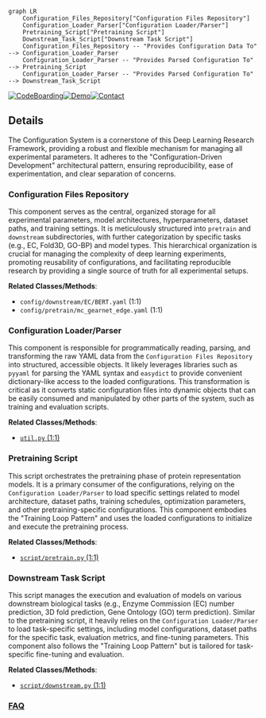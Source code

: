 ```mermaid
graph LR
    Configuration_Files_Repository["Configuration Files Repository"]
    Configuration_Loader_Parser["Configuration Loader/Parser"]
    Pretraining_Script["Pretraining Script"]
    Downstream_Task_Script["Downstream Task Script"]
    Configuration_Files_Repository -- "Provides Configuration Data To" --> Configuration_Loader_Parser
    Configuration_Loader_Parser -- "Provides Parsed Configuration To" --> Pretraining_Script
    Configuration_Loader_Parser -- "Provides Parsed Configuration To" --> Downstream_Task_Script
```

[![CodeBoarding](https://img.shields.io/badge/Generated%20by-CodeBoarding-9cf?style=flat-square)](https://github.com/CodeBoarding/CodeBoarding)[![Demo](https://img.shields.io/badge/Try%20our-Demo-blue?style=flat-square)](https://www.codeboarding.org/demo)[![Contact](https://img.shields.io/badge/Contact%20us%20-%20contact@codeboarding.org-lightgrey?style=flat-square)](mailto:contact@codeboarding.org)

## Details

The Configuration System is a cornerstone of this Deep Learning Research Framework, providing a robust and flexible mechanism for managing all experimental parameters. It adheres to the "Configuration-Driven Development" architectural pattern, ensuring reproducibility, ease of experimentation, and clear separation of concerns.

### Configuration Files Repository
This component serves as the central, organized storage for all experimental parameters, model architectures, hyperparameters, dataset paths, and training settings. It is meticulously structured into `pretrain` and `downstream` subdirectories, with further categorization by specific tasks (e.g., EC, Fold3D, GO-BP) and model types. This hierarchical organization is crucial for managing the complexity of deep learning experiments, promoting reusability of configurations, and facilitating reproducible research by providing a single source of truth for all experimental setups.


**Related Classes/Methods**:

- `config/downstream/EC/BERT.yaml` (1:1)
- `config/pretrain/mc_gearnet_edge.yaml` (1:1)


### Configuration Loader/Parser
This component is responsible for programmatically reading, parsing, and transforming the raw YAML data from the `Configuration Files Repository` into structured, accessible objects. It likely leverages libraries such as `pyyaml` for parsing the YAML syntax and `easydict` to provide convenient dictionary-like access to the loaded configurations. This transformation is critical as it converts static configuration files into dynamic objects that can be easily consumed and manipulated by other parts of the system, such as training and evaluation scripts.


**Related Classes/Methods**:

- <a href="https://github.com/DeepGraphLearning/GearNet/blob/main/util.py#L1-L1" target="_blank" rel="noopener noreferrer">`util.py` (1:1)</a>


### Pretraining Script
This script orchestrates the pretraining phase of protein representation models. It is a primary consumer of the configurations, relying on the `Configuration Loader/Parser` to load specific settings related to model architecture, dataset paths, training schedules, optimization parameters, and other pretraining-specific configurations. This component embodies the "Training Loop Pattern" and uses the loaded configurations to initialize and execute the pretraining process.


**Related Classes/Methods**:

- <a href="https://github.com/DeepGraphLearning/GearNet/blob/main/script/pretrain.py#L1-L1" target="_blank" rel="noopener noreferrer">`script/pretrain.py` (1:1)</a>


### Downstream Task Script
This script manages the execution and evaluation of models on various downstream biological tasks (e.g., Enzyme Commission (EC) number prediction, 3D fold prediction, Gene Ontology (GO) term prediction). Similar to the pretraining script, it heavily relies on the `Configuration Loader/Parser` to load task-specific settings, including model configurations, dataset paths for the specific task, evaluation metrics, and fine-tuning parameters. This component also follows the "Training Loop Pattern" but is tailored for task-specific fine-tuning and evaluation.


**Related Classes/Methods**:

- <a href="https://github.com/DeepGraphLearning/GearNet/blob/main/script/downstream.py#L1-L1" target="_blank" rel="noopener noreferrer">`script/downstream.py` (1:1)</a>




### [FAQ](https://github.com/CodeBoarding/GeneratedOnBoardings/tree/main?tab=readme-ov-file#faq)